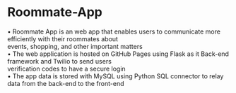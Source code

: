 # Roommate-App
• Roommate App is an web app that enables users to communicate more efficiently with their roommates about<br />
events, shopping, and other important matters<br />
• The web application is hosted on GitHub Pages using Flask as it Back-end framework and Twilio to send users<br />
verification codes to have a secure login<br />
• The app data is stored with MySQL using Python SQL connector to relay data from the back-end to the front-end
